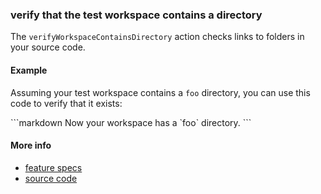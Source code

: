 ### verify that the test workspace contains a directory

The `verifyWorkspaceContainsDirectory` action checks links to folders in your source code.


#### Example

Assuming your test workspace contains a
<a class="tr_createDirectory">`foo`</a>
directory,
you can use this code to verify that it exists:

<a class="tr_runMarkdownInTextrun">
```markdown
<a class="tr_verifyWorkspaceContainsDirectory">
  Now your workspace has a `foo` directory.
</a>
```
</a>


#### More info

- [feature specs](../../features/activity-types/built-in/verify-source-contains-directory/verify-source-contains-directory.feature)
- [source code](../../src/activity-types/verify-source-contains-directory.js)
